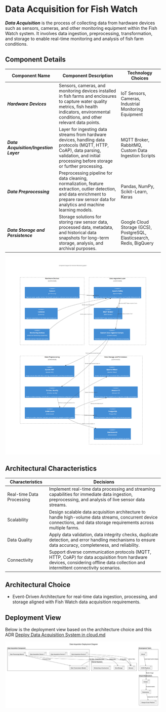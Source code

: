 # Data Acquisition for Fish Watch

***Data Acquisition*** is the process of collecting data from hardware devices such as sensors, cameras, and other monitoring equipment within the Fish Watch system. It involves data ingestion, preprocessing, transformation, and storage to enable real-time monitoring and analysis of fish farm conditions.

## Component Details

| Component Name  | Component Description | Technology Choices |
| ------------- | ------------- | ------------- |
| ***Hardware Devices***  | Sensors, cameras, and monitoring devices installed in fish farms and enclosures to capture water quality metrics, fish health indicators, environmental conditions, and other relevant data points. | IoT Sensors, Cameras, Industrial Monitoring Equipment |
| ***Data Acquisition/Ingestion Layer***  | Layer for ingesting data streams from hardware devices, handling data protocols (MQTT, HTTP, CoAP), data parsing, validation, and initial processing before storage or further processing. | MQTT Broker, RabbitMQ, Custom Data Ingestion Scripts |
| ***Data Preprocessing***  | Preprocessing pipeline for data cleaning, normalization, feature extraction, outlier detection, and data enrichment to prepare raw sensor data for analytics and machine learning models. | Pandas, NumPy, Scikit-Learn, Keras |
| ***Data Storage and Persistence***  | Storage solutions for storing raw sensor data, processed data, metadata, and historical data snapshots for long-term storage, analysis, and archival purposes. | Google Cloud Storage (GCS), PostgreSQL, Elasticsearch, Redis, BigQuery |

![Data Acquisition Component Diagram](../Assets/components/Data-Acquisition.png)

## Architectural Characteristics

| Characteristics  | Decisions |
| ------------- | ------------- |
| Real-time Data Processing  | Implement real-time data processing and streaming capabilities for immediate data ingestion, preprocessing, and analysis of live sensor data streams. |
| Scalability  | Design scalable data acquisition architecture to handle high-volume data streams, concurrent device connections, and data storage requirements across multiple farms. |
| Data Quality  | Apply data validation, data integrity checks, duplicate detection, and error handling mechanisms to ensure data accuracy, completeness, and reliability. |
| Connectivity  | Support diverse communication protocols (MQTT, HTTP, CoAP) for data acquisition from hardware devices, considering offline data collection and intermittent connectivity scenarios. |

## Architectural Choice

- Event-Driven Architecture for real-time data ingestion, processing, and storage aligned with Fish Watch data acquisition requirements.

## Deployment View
Below is the deployment view based on the architecture choice and this ADR [Deploy Data Acquisition System in cloud.md](../ADRs/014-deployment-strategy.md)

![Data Acquisition Deployment View](../Assets/deployment/DataAcquisition.png)
